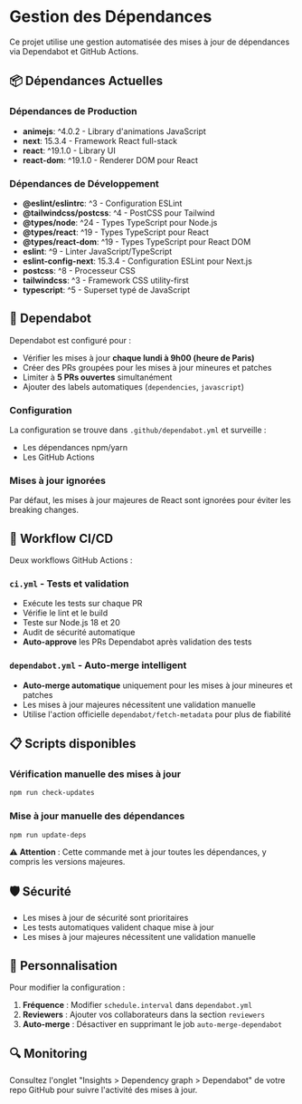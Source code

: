 # Gestion des Dépendances

Ce projet utilise une gestion automatisée des mises à jour de dépendances via Dependabot et GitHub Actions.

## 📦 **Dépendances Actuelles**

### Dépendances de Production

- **animejs**: ^4.0.2 - Library d'animations JavaScript
- **next**: 15.3.4 - Framework React full-stack
- **react**: ^19.1.0 - Library UI
- **react-dom**: ^19.1.0 - Renderer DOM pour React

### Dépendances de Développement

- **@eslint/eslintrc**: ^3 - Configuration ESLint
- **@tailwindcss/postcss**: ^4 - PostCSS pour Tailwind
- **@types/node**: ^24 - Types TypeScript pour Node.js
- **@types/react**: ^19 - Types TypeScript pour React
- **@types/react-dom**: ^19 - Types TypeScript pour React DOM
- **eslint**: ^9 - Linter JavaScript/TypeScript
- **eslint-config-next**: 15.3.4 - Configuration ESLint pour Next.js
- **postcss**: ^8 - Processeur CSS
- **tailwindcss**: ^3 - Framework CSS utility-first
- **typescript**: ^5 - Superset typé de JavaScript

## 🤖 Dependabot

Dependabot est configuré pour :

- Vérifier les mises à jour **chaque lundi à 9h00 (heure de Paris)**
- Créer des PRs groupées pour les mises à jour mineures et patches
- Limiter à **5 PRs ouvertes** simultanément
- Ajouter des labels automatiques (`dependencies`, `javascript`)

### Configuration

La configuration se trouve dans `.github/dependabot.yml` et surveille :

- Les dépendances npm/yarn
- Les GitHub Actions

### Mises à jour ignorées

Par défaut, les mises à jour majeures de React sont ignorées pour éviter les breaking changes.

## 🔄 Workflow CI/CD

Deux workflows GitHub Actions :

### `ci.yml` - Tests et validation

- Exécute les tests sur chaque PR
- Vérifie le lint et le build
- Teste sur Node.js 18 et 20
- Audit de sécurité automatique
- **Auto-approve** les PRs Dependabot après validation des tests

### `dependabot.yml` - Auto-merge intelligent

- **Auto-merge automatique** uniquement pour les mises à jour mineures et patches
- Les mises à jour majeures nécessitent une validation manuelle
- Utilise l'action officielle `dependabot/fetch-metadata` pour plus de fiabilité

## 📋 Scripts disponibles

### Vérification manuelle des mises à jour

```bash
npm run check-updates
```

### Mise à jour manuelle des dépendances

```bash
npm run update-deps
```

⚠️ **Attention** : Cette commande met à jour toutes les dépendances, y compris les versions majeures.

## 🛡️ Sécurité

- Les mises à jour de sécurité sont prioritaires
- Les tests automatiques valident chaque mise à jour
- Les mises à jour majeures nécessitent une validation manuelle

## 📝 Personnalisation

Pour modifier la configuration :

1. **Fréquence** : Modifier `schedule.interval` dans `dependabot.yml`
2. **Reviewers** : Ajouter vos collaborateurs dans la section `reviewers`
3. **Auto-merge** : Désactiver en supprimant le job `auto-merge-dependabot`

## 🔍 Monitoring

Consultez l'onglet "Insights > Dependency graph > Dependabot" de votre repo GitHub pour suivre l'activité des mises à jour.

